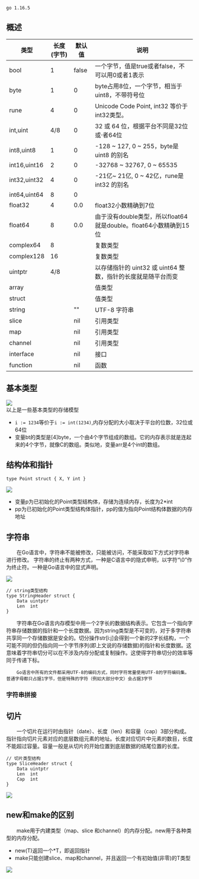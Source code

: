

`go 1.16.5`


## 概述

| 类型	         | 长度(字节) | 默认值 | 说明 |
| ------------- | --------- | -------- | --------------------------------------- |
| bool	        | 1	        | false	   |一个字节，值是true或者false，不可以用0或者1表示
| byte	        | 1	        | 0	       |byte占用8位，一个字节，相当于uint8，不带符号位
| rune	        | 4	        | 0	       |Unicode Code Point, int32 等价于int32类型。
| int,uint	    | 4/8	    | 0	       |32 或 64 位，根据平台不同是32位或·者64位
| int8,uint8	|  1	    | 0	       |-128 ~ 127, 0 ~ 255，byte是uint8 的别名
| int16,uint16	|  2	    | 0	       |-32768 ~ 32767, 0 ~ 65535
| int32,uint32	|  4	    | 0	       |-21亿~ 21亿, 0 ~ 42亿，rune是int32 的别名
| int64,uint64	|  8	    | 0	       |
| float32	    |  4	    | 0.0	   |float32小数精确到7位
| float64	    |  8	    | 0.0	   |由于没有double类型，所以float64就是double。float64小数精确到15位
| complex64	    |  8	    | 	       |复数类型
| complex128	| 16	    | 	       |复数类型
| uintptr	    | 4/8	    | 	       |以存储指针的 uint32 或 uint64 整数，指针的长度就是随平台而变
| array			|           |          |值类型
| struct	    |		    |          |值类型
| string		|           | ""	   |UTF-8 字符串
| slice		    |           | nil	   |引用类型
| map		    |           |nil	   |引用类型
| channel		|           |nil	   |引用类型
| interface		|           |nil	   |接口
| function		|           |nil	   |函数

## 基本类型 

![](../file/golang/data-structure-1.jpeg)   
以上是一些基本类型的存储模型
* `i := 1234`等价于`i := int(1234)`,内存分配的大小取决于平台的位数，32位或64位
* 变量bt的类型是[4]byte，一个由4个字节组成的数组。它的内存表示就是连起来的4个字节，就像C的数组。类似地，变量arr是4个int的数组。


## 结构体和指针
```
type Point struct { X, Y int }
```
![](../file/golang/data-structure-2.jpeg)

* 变量p为已初始化的Point类型结构体，存储为连续内存，长度为2*int
* pp为已初始化的Point类型结构体指针，pp的值为指向Point结构体数据的内存地址



## 字符串

&emsp;&emsp;在Go语言中，字符串不能被修改，只能被访问，不能采取如下方式对字符串进行修改。
字符串的终止有两种方式，一种是C语言中的隐式申明，以字符“\0”作为终止符。一种是Go语言中的显式声明。   


![](../file/golang/data-structure-string.jpeg)
```
// string类型结构
type StringHeader struct {
	Data uintptr
	Len  int
}
```

&emsp;&emsp;字符串在Go语言内存模型中用一个2字长的数据结构表示。它包含一个指向字符串存储数据的指针和一个长度数据。因为string类型是不可变的，对于多字符串共享同一个存储数据是安全的。切分操作str[i:j]会得到一个新的2字长结构，一个可能不同的但仍指向同一个字节序列(即上文说的存储数据)的指针和长度数据。这意味着字符串切分可以在不涉及内存分配或复制操作。这使得字符串切分的效率等同于传递下标。

&emsp;&emsp;`Go语言中所有的文件都采用UTF-8的编码方式，同时字符常量使用UTF-8的字符编码集。`
`普通字母都只占据1字节，但是特殊的字符（例如大部分中文）会占据3字节`


### 字符串拼接


## 切片
&emsp;&emsp;一个切片在运行时由指针（date）、长度（len）和容量（cap）3部分构成。指针指向切片元素对应的底层数组元素的地址。长度对应切片中元素的数目，长度不能超过容量。容量一般是从切片的开始位置到底层数据的结尾位置的长度。

```
// 切片类型结构
type SliceHeader struct {
	Data uintptr
	Len  int
	Cap  int
}
```

![](../file/golang/data-structure-slice.jpeg)

## new和make的区别
&emsp;&emsp;make用于内建类型（map、slice 和channel）的内存分配。new用于各种类型的内存分配。
* new(T)返回一个*T，即返回指针
* make只能创建slice、map和channel，并且返回一个有初始值(非零)的T类型

![](../file/golang/new-make-diff.jpeg)
